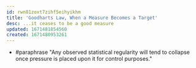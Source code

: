 ```yaml
---
id: rwn81zoxt7zihf5eihyikhm
title: 'Goodharts Law, When a Measure Becomes a Target'
desc: ...it ceases to be a good measure
updated: 1671481854560
created: 1671480953261
---
```


- #paraphrase "Any observed statistical regularity will tend to collapse once pressure is placed upon it for control purposes."